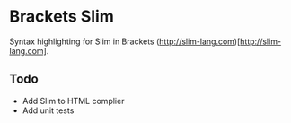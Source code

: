 # Brackets Slim

Syntax highlighting for Slim in Brackets (http://slim-lang.com)[http://slim-lang.com].

## Todo

- Add Slim to HTML complier
- Add unit tests
